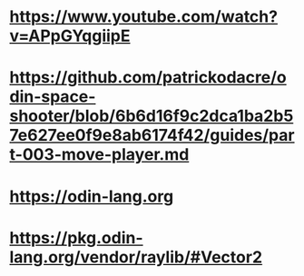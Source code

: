 # https://www.youtube.com/watch?v=APpGYqgiipE
# https://github.com/patrickodacre/odin-space-shooter/blob/6b6d16f9c2dca1ba2b57e627ee0f9e8ab6174f42/guides/part-003-move-player.md
# https://odin-lang.org
# https://pkg.odin-lang.org/vendor/raylib/#Vector2